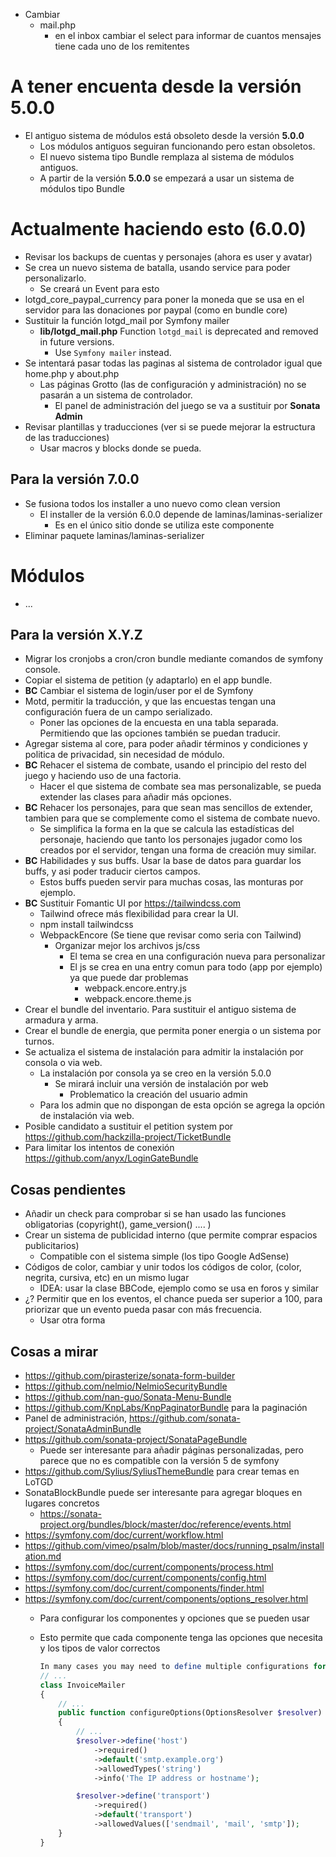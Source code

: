 -   Cambiar
    -   mail.php
        -   en el inbox cambiar el select para informar de cuantos mensajes tiene cada uno de los remitentes

# A tener encuenta desde la versión 5.0.0

-   El antiguo sistema de módulos está obsoleto desde la versión **5.0.0**
    -   Los módulos antiguos seguiran funcionando pero estan obsoletos.
    -   El nuevo sistema tipo Bundle remplaza al sistema de módulos antiguos.
    -   A partir de la versión **5.0.0** se empezará a usar un sistema de módulos tipo Bundle


# Actualmente haciendo esto (6.0.0)

-   Revisar los backups de cuentas y personajes (ahora es user y avatar)
-   Se crea un nuevo sistema de batalla, usando service para poder personalizarlo.
    -   Se creará un Event para esto
-   lotgd_core_paypal_currency para poner la moneda que se usa en el servidor para las donaciones por paypal (como en bundle core)
-   Sustituir la función lotgd_mail por Symfony mailer
    -   **lib/lotgd_mail.php** Function `lotgd_mail` is deprecated and removed in future versions.
        -   Use `Symfony mailer` instead.
-   Se intentará pasar todas las paginas al sistema de controlador igual que home.php y about.php
    -   Las páginas Grotto (las de configuración y administración) no se pasarán a un sistema de controlador.
        -   El panel de administración del juego se va a sustituir por **Sonata Admin**
-   Revisar plantillas y traducciones (ver si se puede mejorar la estructura de las traducciones)
    -   Usar macros y blocks donde se pueda.


## Para la versión 7.0.0

-   Se fusiona todos los installer a uno nuevo como clean version
    -   El installer de la versión 6.0.0 depende de laminas/laminas-serializer
        -   Es en el único sitio donde se utiliza este componente
-   Eliminar paquete laminas/laminas-serializer


# Módulos

-   ...


## Para la versión X.Y.Z
-   Migrar los cronjobs a cron/cron bundle mediante comandos de symfony console.
-   Copiar el sistema de petition (y adaptarlo) en el app bundle.
-   **BC** Cambiar el sistema de login/user por el de Symfony
-   Motd, permitir la traducción, y que las encuestas tengan una configuración fuera de un campo serializado.
    -   Poner las opciones de la encuesta en una tabla separada. Permitiendo que las opciones también se puedan traducir.
-   Agregar sistema al core, para poder añadir términos y condiciones y politica de privacidad, sin necesidad de módulo.
-   **BC** Rehacer el sistema de combate, usando el principio del resto del juego y haciendo uso de una factoria.
    -   Hacer el que sistema de combate sea mas personalizable, se pueda extender las clases para añadir más opciones.
-   **BC** Rehacer los personajes, para que sean mas sencillos de extender, tambien para que se complemente como el sistema de combate nuevo.
    -   Se simplifica la forma en la que se calcula las estadísticas del personaje, haciendo que tanto los personajes jugador como los creados por el servidor, tengan una forma de creación muy similar.
-   **BC** Habilidades y sus buffs. Usar la base de datos para guardar los buffs, y asi poder traducir ciertos campos.
    -   Estos buffs pueden servir para muchas cosas, las monturas por ejemplo.
-   **BC** Sustituir Fomantic UI por https://tailwindcss.com 
    -   Tailwind ofrece más flexibilidad para crear la UI.
    -   npm install tailwindcss
    -   WebpackEncore (Se tiene que revisar como seria con Tailwind)
        -   Organizar mejor los archivos js/css
            -   El tema se crea en una configuración nueva para personalizar
            -   El js se crea en una entry comun para todo (app por ejemplo) ya que puede dar problemas
                -   webpack.encore.entry.js
                -   webpack.encore.theme.js
-   Crear el bundle del inventario. Para sustituir el antiguo sistema de armadura y arma.
-   Crear el bundle de energia, que permita poner energia o un sistema por turnos.
-   Se actualiza el sistema de instalación para admitir la instalación por consola o via web.
    -   La instalación por consola ya se creo en la versión 5.0.0
        -   Se mirará incluir una versión de instalación por web
            -   Problematico la creación del usuario admin
    -   Para los admin que no dispongan de esta opción se agrega la opción de instalación via web.
-   Posible candidato a sustituir el petition system por https://github.com/hackzilla-project/TicketBundle
-   Para limitar los intentos de conexión https://github.com/anyx/LoginGateBundle

## Cosas pendientes

-   Añadir un check para comprobar si se han usado las funciones obligatorias (copyright(), game_version() .... )
-   Crear un sistema de publicidad interno (que permite comprar espacios publicitarios)
    -   Compatible con el sistema simple (los tipo Google AdSense)
-   Códigos de color, cambiar y unir todos los códigos de color, (color, negrita, cursiva, etc) en un mismo lugar
    -   IDEA: usar la clase BBCode, ejemplo como se usa en foros y similar
-   ¿? Permitir que en los eventos, el chance pueda ser superior a 100, para priorizar que un evento pueda pasar con más frecuencia.
    -   Usar otra forma


## Cosas a mirar
-   https://github.com/pirasterize/sonata-form-builder
-   https://github.com/nelmio/NelmioSecurityBundle
-   https://github.com/nan-guo/Sonata-Menu-Bundle
-   https://github.com/KnpLabs/KnpPaginatorBundle para la paginación
-   Panel de administración, https://github.com/sonata-project/SonataAdminBundle 
-   https://github.com/sonata-project/SonataPageBundle 
    -   Puede ser interesante para añadir páginas personalizadas, pero parece que no es compatible con la versión 5 de symfony
-   https://github.com/Sylius/SyliusThemeBundle para crear temas en LoTGD
-   SonataBlockBundle puede ser interesante para agregar bloques en lugares concretos
    -   https://sonata-project.org/bundles/block/master/doc/reference/events.html
-   https://symfony.com/doc/current/workflow.html
-   https://github.com/vimeo/psalm/blob/master/docs/running_psalm/installation.md
-   https://symfony.com/doc/current/components/process.html
-   https://symfony.com/doc/current/components/config.html
-   https://symfony.com/doc/current/components/finder.html
-   https://symfony.com/doc/current/components/options_resolver.html
    -   Para configurar los componentes y opciones que se pueden usar 
    -   Esto permite que cada componente tenga las opciones que necesita y los tipos de valor correctos
        
        ```php
        In many cases you may need to define multiple configurations for each option. For example, suppose the InvoiceMailer class has an host option that isrequired and a transport option which can be one of sendmail, mail and smtp. You can improve the readability of the code avoiding to duplicate option namefor each configuration using the define() method:
        // ...
        class InvoiceMailer
        {
            // ...
            public function configureOptions(OptionsResolver $resolver)
            {
                // ...
                $resolver->define('host')
                    ->required()
                    ->default('smtp.example.org')
                    ->allowedTypes('string')
                    ->info('The IP address or hostname');

                $resolver->define('transport')
                    ->required()
                    ->default('transport')
                    ->allowedValues(['sendmail', 'mail', 'smtp']);
            }
        }
        ```
